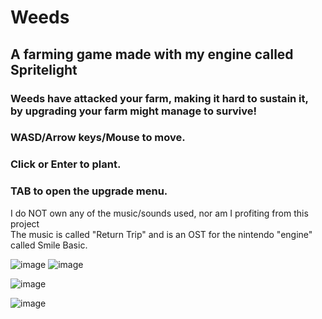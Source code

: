 # Weeds
## A farming game made with my engine called Spritelight <br>

### Weeds have attacked your farm, making it hard to sustain it, <br> by upgrading your farm might manage to survive!

### WASD/Arrow keys/Mouse to move. <br>
### Click or Enter to plant. <br>
### TAB to open the upgrade menu. <br>
I do NOT own any of the music/sounds used, nor am I profiting from this project <br> 
The music is called "Return Trip" and is an OST for the nintendo "engine" called Smile Basic.

![image](https://github.com/DissolveDZ/Weeds/assets/68782699/a03d79f7-fc8f-4843-9cec-7b0ea6269655)
![image](https://github.com/DissolveDZ/Weeds/assets/68782699/66ff69f9-ced5-4cb1-ab77-9ba8b74d099b)

![image](https://github.com/DissolveDZ/Weeds/assets/68782699/3c0368a2-5118-4f75-a1b0-025bd5b7a523)

![image](https://github.com/DissolveDZ/Weeds/assets/68782699/e8fa876f-3916-4daa-9312-24d97a0f2036)
